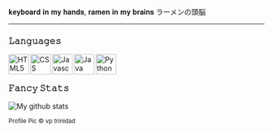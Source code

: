 𝐤𝐞𝐲𝐛𝐨𝐚𝐫𝐝 𝐢𝐧 𝐦𝐲 𝐡𝐚𝐧𝐝𝐬, 𝐫𝐚𝐦𝐞𝐧 𝐢𝐧 𝐦𝐲 𝐛𝐫𝐚𝐢𝐧𝐬 ラーメンの頭脳


---

### 𝙻𝚊𝚗𝚐𝚞𝚊𝚐𝚎𝚜

<img align="left" alt="HTML5" width="40px" src="https://img.icons8.com/color/96/000000/html-5--v1.png" />
<img align="left" alt="CSS" width="40px" src="https://img.icons8.com/color/96/000000/css3.png" />
<img align="left" alt="Javascript" width="40px" src="https://img.icons8.com/color/96/000000/javascript.png" />

<img align="left" alt="Java" width="40px" src="https://img.icons8.com/color/96/000000/java-coffee-cup-logo.png" />
<img align="left" alt="Python" width="40px" src="https://img.icons8.com/color/96/000000/python.png" />

<br/><br/>

### 𝙵𝚊𝚗𝚌𝚢 𝚂𝚝𝚊𝚝𝚜
![My github stats](https://github-readme-stats.vercel.app/api?username=vella-mt&count_private=true&show_icons=true&theme=graywhite)


<sub>Profile Pic © vp trinidad</sub>
